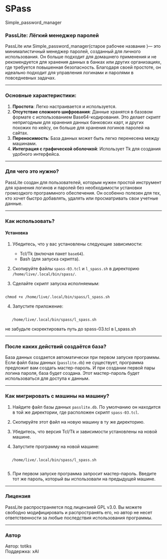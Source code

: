 # SPass
Simple_password_manager
### PassLite: Лёгкий менеджер паролей

PassLite  или Simple_password_manager(старое рабочее название )— это минималистичный менеджер паролей, созданный для личного использования. Он больше подходит для домашнего применения и не рекомендуется для хранения данных в банках или других организациях, где требуется повышенная безопасность. Благодаря своей простоте, он идеально подходит для управления логинами и паролями в повседневных задачах.

---

### Основные характеристики:
1. **Простота**: Легко настраивается и используется.
2. **Отсутствие сложного шифрования**: Данные хранятся в базовом формате с использованием Base64-кодирования. Это делает скрипт непригодным для хранения данных банковсих карт, и других похожих по кейсу, он больше для хранения логинов паролей на сайтах.
3. **Переносимость**: База данных может быть легко перенесена между машинами.
4. **Интеграция с графической оболочкой**: Использует Tk для создания удобного интерфейса.

---

### Для чего это нужно?
PassLite создан для пользователей, которым нужен простой инструмент для хранения логинов и паролей без необходимости установки громоздкого программного обеспечения. Он особенно полезен для тех, кто хочет быстро добавлять, удалять или просматривать свои учетные данные.

---

### Как использовать?

#### Установка
1. Убедитесь, что у вас установлены следующие зависимости:
   - Tcl/Tk (включая пакет `base64`).
   - Bash (для запуска скрипта).

2. Скопируйте файлы `spass-03.tcl` и `l_spass.sh` в директорию `/home/live/.local/bin/spass/`.

3. Сделайте скрипт запуска исполняемым:

```

chmod +x /home/live/.local/bin/spass/l_spass.sh

```

4. Запустите приложение:

```

   /home/live/.local/bin/spass/l_spass.sh

```

не забудьте скоректировать путь до  spass-03.tcl в l_spass.sh

---

### После каких действий создаётся база?

База данных создается автоматически при первом запуске программы. Если файл базы данных (`passlite.db`) не существует, программа предложит вам создать мастер-пароль. И при создании первой пары логина пароля, база будет создана.
 Этот мастер-пароль будет использоваться для доступа к данным.

---

### Как мигрировать с машины на машину?

1. Найдите файл базы данных `passlite.db`. По умолчанию он находится в той же директории, где расположен скрипт `spass-03.tcl`.

2. Скопируйте этот файл на новую машину в ту же директорию.

3. Убедитесь, что версия Tcl/Tk и зависимости установлены на новой машине.

4. Запустите программу на новой машине:

```

   /home/live/.local/bin/spass/l_spass.sh


```

5. При первом запуске программа запросит мастер-пароль. Введите тот же пароль, который вы использовали на предыдущей машине.


---

### Лицензия

PassLite распространяется под лицензией GPL v3.0. Вы можете свободно модифицировать и распространять его, но автор не несет ответственности за любые последствия использования программы.

---

### Автор

Автор: totiks  
Поддержка: xAI  

